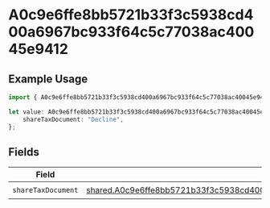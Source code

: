 # A0c9e6ffe8bb5721b33f3c5938cd400a6967bc933f64c5c77038ac40045e9412

## Example Usage

```typescript
import { A0c9e6ffe8bb5721b33f3c5938cd400a6967bc933f64c5c77038ac40045e9412 } from "@wingspan/payments/sdk/models/shared";

let value: A0c9e6ffe8bb5721b33f3c5938cd400a6967bc933f64c5c77038ac40045e9412 = {
    shareTaxDocument: "Decline",
};
```

## Fields

| Field                                                                                                                                                                                                     | Type                                                                                                                                                                                                      | Required                                                                                                                                                                                                  | Description                                                                                                                                                                                               |
| --------------------------------------------------------------------------------------------------------------------------------------------------------------------------------------------------------- | --------------------------------------------------------------------------------------------------------------------------------------------------------------------------------------------------------- | --------------------------------------------------------------------------------------------------------------------------------------------------------------------------------------------------------- | --------------------------------------------------------------------------------------------------------------------------------------------------------------------------------------------------------- |
| `shareTaxDocument`                                                                                                                                                                                        | [shared.A0c9e6ffe8bb5721b33f3c5938cd400a6967bc933f64c5c77038ac40045e9412ShareTaxDocument](../../../sdk/models/shared/a0c9e6ffe8bb5721b33f3c5938cd400a6967bc933f64c5c77038ac40045e9412sharetaxdocument.md) | :heavy_check_mark:                                                                                                                                                                                        | N/A                                                                                                                                                                                                       |